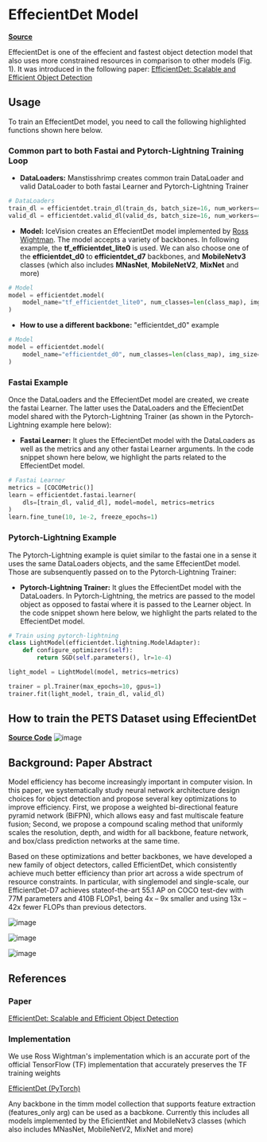# EffecientDet Model

[**Source**](https://github.com/airctic/icevision/tree/master/icevision/models/efficientdet)

EffecientDet is one of the effecient and fastest object detection model that also uses more constrained resources in comparison to other models (Fig. 1). It was introduced in the following paper: [EfficientDet: Scalable and Efficient Object Detection](https://arxiv.org/pdf/1911.09070.pdf)


## Usage
To train an EffecientDet model, you need to call the following highlighted functions shown here below. 

### **Common part to both Fastai and Pytorch-Lightning Training Loop**

- **DataLoaders:** Manstisshrimp creates common train DataLoader and valid DataLoader to both fastai Learner and Pytorch-Lightning Trainer   

``` python hl_lines="2 3"
# DataLoaders
train_dl = efficientdet.train_dl(train_ds, batch_size=16, num_workers=4, shuffle=True)
valid_dl = efficientdet.valid_dl(valid_ds, batch_size=16, num_workers=4, shuffle=False)
```


- **Model:** IceVision creates an EffecientDet model implemented by [Ross Wightman](https://github.com/rwightman/efficientdet-pytorch). The model accepts a variety of backbones. In following example, the **tf_efficientdet_lite0** is used. We can also choose one of the **efficientdet_d0** to **efficientdet_d7** backbones, and **MobileNetv3** classes (which also includes **MNasNet**, **MobileNetV2**, **MixNet** and more)

``` python hl_lines="3"
# Model
model = efficientdet.model(
    model_name="tf_efficientdet_lite0", num_classes=len(class_map), img_size=size
)
```

- **How to use a different backbone:** "efficientdet_d0" example
``` python hl_lines="3"
# Model
model = efficientdet.model(
    model_name="efficientdet_d0", num_classes=len(class_map), img_size=size
)
```


### **Fastai Example**
Once the DataLoaders and the EffecientDet model are created, we create the fastai Learner. The latter uses the DataLoaders and the EffecientDet model shared with the Pytorch-Lightning Trainer (as shown in the Pytorch-Lightning example here below):

- **Fastai Learner:** It glues the EffecientDet model with the DataLoaders as well as the metrics and any other fastai Learner arguments. In the code snippet shown here below, we highlight the parts related to the EffecientDet model.

``` python hl_lines="3-5"
# Fastai Learner
metrics = [COCOMetric()]
learn = efficientdet.fastai.learner(
    dls=[train_dl, valid_dl], model=model, metrics=metrics
)
learn.fine_tune(10, 1e-2, freeze_epochs=1)
```

### **Pytorch-Lightning Example**
The Pytorch-Lightning example is quiet similar to the fastai one in a sense it uses the same DataLoaders objects, and the same EffecientDet model. Those are subsenquently passed on to the Pytorch-Lightning Trainer:

- **Pytorch-Lightning Trainer:** It glues the EffecientDet model with the DataLoaders. In Pytorch-Lightning, the metrics are passed to the model object as opposed to fastai where it is passed to the Learner object. In the code snippet shown here below, we highlight the parts related to the EffecientDet model.

``` python hl_lines="2 6 9"
# Train using pytorch-lightning
class LightModel(efficientdet.lightning.ModelAdapter):
    def configure_optimizers(self):
        return SGD(self.parameters(), lr=1e-4)

light_model = LightModel(model, metrics=metrics)

trainer = pl.Trainer(max_epochs=10, gpus=1)
trainer.fit(light_model, train_dl, valid_dl)
```

## How to train the **PETS Dataset** using **EffecientDet**

[**Source Code**](https://airctic.github.io/icevision/examples/efficientdet_pets_exp/)
![image](https://airctic.github.io/icevision/images/effecientdet-training.png)


## Background: Paper Abstract
Model efficiency has become increasingly important in computer vision. In this paper, we systematically study neural network architecture design choices for object detection and propose several key optimizations to improve efficiency.
First, we propose a weighted bi-directional feature pyramid network (BiFPN), which allows easy and fast multiscale feature fusion; Second, we propose a compound scaling method that uniformly scales the resolution, depth, and width for all backbone, feature network, and box/class prediction networks at the same time. 

Based on these optimizations and better backbones, we have developed a new family of object detectors, called EfficientDet, which consistently achieve much better efficiency than prior art across a wide spectrum of resource constraints. In particular, with singlemodel and single-scale, our EfficientDet-D7 achieves stateof-the-art 55.1 AP on COCO test-dev with 77M parameters and 410B FLOPs1, being 4x – 9x smaller and using 13x – 42x fewer FLOPs than previous detectors. 

![image](https://airctic.github.io/icevision/images/effecientdet-fig1.png)

![image](https://airctic.github.io/icevision/images/effecientdet-fig2.png)

![image](https://airctic.github.io/icevision/images/effecientdet-fig3.png)

## References

### Paper
[EfficientDet: Scalable and Efficient Object Detection](https://arxiv.org/pdf/1911.09070.pdf)


### Implementation

We use Ross Wightman's implementation which is an accurate port of the official TensorFlow (TF) implementation that accurately preserves the TF training weights

[EfficientDet (PyTorch)](https://github.com/rwightman/efficientdet-pytorch)

Any backbone in the timm model collection that supports feature extraction (features_only arg) can be used as a bacbkone.
Currently this  includes  all models implemented by the EficientNet and MobileNetv3 classes (which also includes MNasNet, MobileNetV2, MixNet and more)


